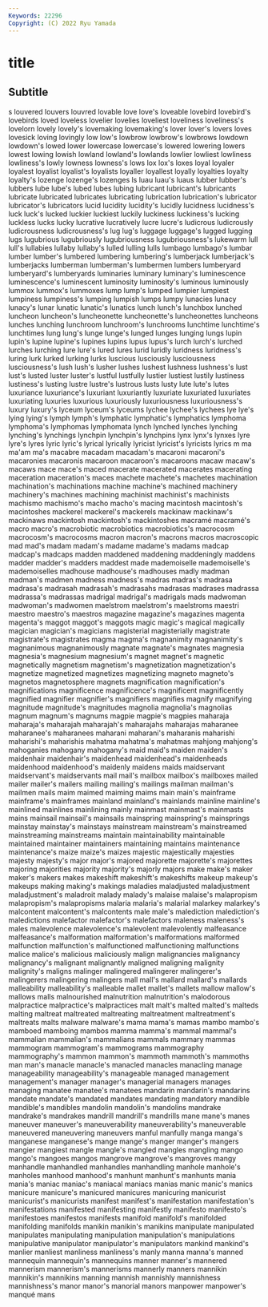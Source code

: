 ```yaml
---
Keywords: 22296
Copyright: (C) 2022 Ryu Yamada
---
```



# title

## Subtitle
s louvered louvers louvred lovable
love love's loveable lovebird lovebird's lovebirds loved loveless lovelier lovelies
loveliest loveliness loveliness's lovelorn lovely lovely's lovemaking lovemaking's lover lover's
lovers loves lovesick loving lovingly low low's lowbrow lowbrow's lowbrows
lowdown lowdown's lowed lower lowercase lowercase's lowered lowering lowers lowest
lowing lowish lowland lowland's lowlands lowlier lowliest lowliness lowliness's lowly
lowness lowness's lows lox lox's loxes loyal loyaler loyalest loyalist
loyalist's loyalists loyaller loyallest loyally loyalties loyalty loyalty's lozenge lozenge's
lozenges ls luau luau's luaus lubber lubber's lubbers lube lube's
lubed lubes lubing lubricant lubricant's lubricants lubricate lubricated lubricates lubricating
lubrication lubrication's lubricator lubricator's lubricators lucid lucidity lucidity's lucidly lucidness
lucidness's luck luck's lucked luckier luckiest luckily luckiness luckiness's lucking
luckless lucks lucky lucrative lucratively lucre lucre's ludicrous ludicrously ludicrousness
ludicrousness's lug lug's luggage luggage's lugged lugging lugs lugubrious lugubriously
lugubriousness lugubriousness's lukewarm lull lull's lullabies lullaby lullaby's lulled lulling
lulls lumbago lumbago's lumbar lumber lumber's lumbered lumbering lumbering's lumberjack
lumberjack's lumberjacks lumberman lumberman's lumbermen lumbers lumberyard lumberyard's lumberyards luminaries
luminary luminary's luminescence luminescence's luminescent luminosity luminosity's luminous luminously lummox
lummox's lummoxes lump lump's lumped lumpier lumpiest lumpiness lumpiness's lumping
lumpish lumps lumpy lunacies lunacy lunacy's lunar lunatic lunatic's lunatics
lunch lunch's lunchbox lunched luncheon luncheon's luncheonette luncheonette's luncheonettes luncheons
lunches lunching lunchroom lunchroom's lunchrooms lunchtime lunchtime's lunchtimes lung lung's
lunge lunge's lunged lunges lunging lungs lupin lupin's lupine lupine's
lupines lupins lupus lupus's lurch lurch's lurched lurches lurching lure
lure's lured lures lurid luridly luridness luridness's luring lurk lurked
lurking lurks luscious lusciously lusciousness lusciousness's lush lush's lusher lushes
lushest lushness lushness's lust lust's lusted luster luster's lustful lustfully
lustier lustiest lustily lustiness lustiness's lusting lustre lustre's lustrous lusts
lusty lute lute's lutes luxuriance luxuriance's luxuriant luxuriantly luxuriate luxuriated
luxuriates luxuriating luxuries luxurious luxuriously luxuriousness luxuriousness's luxury luxury's lyceum
lyceum's lyceums lychee lychee's lychees lye lye's lying lying's lymph
lymph's lymphatic lymphatic's lymphatics lymphoma lymphoma's lymphomas lymphomata lynch lynched
lynches lynching lynching's lynchings lynchpin lynchpin's lynchpins lynx lynx's lynxes
lyre lyre's lyres lyric lyric's lyrical lyrically lyricist lyricist's lyricists
lyrics m ma ma'am ma's macabre macadam macadam's macaroni macaroni's
macaronies macaronis macaroon macaroon's macaroons macaw macaw's macaws mace mace's
maced macerate macerated macerates macerating maceration maceration's maces machete machete's
machetes machination machination's machinations machine machine's machined machinery machinery's machines
machining machinist machinist's machinists machismo machismo's macho macho's macing macintosh
macintosh's macintoshes mackerel mackerel's mackerels mackinaw mackinaw's mackinaws mackintosh mackintosh's
mackintoshes macramé macramé's macro macro's macrobiotic macrobiotics macrobiotics's macrocosm macrocosm's
macrocosms macron macron's macrons macros macroscopic mad mad's madam madam's
madame madame's madams madcap madcap's madcaps madden maddened maddening maddeningly
maddens madder madder's madders maddest made mademoiselle mademoiselle's mademoiselles madhouse
madhouse's madhouses madly madman madman's madmen madness madness's madras madras's
madrasa madrasa's madrasah madrasah's madrasahs madrasas madrases madrassa madrassa's madrassas
madrigal madrigal's madrigals mads madwoman madwoman's madwomen maelstrom maelstrom's maelstroms
maestri maestro maestro's maestros magazine magazine's magazines magenta magenta's maggot
maggot's maggots magic magic's magical magically magician magician's magicians magisterial
magisterially magistrate magistrate's magistrates magma magma's magnanimity magnanimity's magnanimous magnanimously
magnate magnate's magnates magnesia magnesia's magnesium magnesium's magnet magnet's magnetic
magnetically magnetism magnetism's magnetization magnetization's magnetize magnetized magnetizes magnetizing magneto
magneto's magnetos magnetosphere magnets magnification magnification's magnifications magnificence magnificence's magnificent
magnificently magnified magnifier magnifier's magnifiers magnifies magnify magnifying magnitude magnitude's
magnitudes magnolia magnolia's magnolias magnum magnum's magnums magpie magpie's magpies
maharaja maharaja's maharajah maharajah's maharajahs maharajas maharanee maharanee's maharanees maharani
maharani's maharanis maharishi maharishi's maharishis mahatma mahatma's mahatmas mahjong mahjong's
mahoganies mahogany mahogany's maid maid's maiden maiden's maidenhair maidenhair's maidenhead
maidenhead's maidenheads maidenhood maidenhood's maidenly maidens maids maidservant maidservant's maidservants
mail mail's mailbox mailbox's mailboxes mailed mailer mailer's mailers mailing
mailing's mailings mailman mailman's mailmen mails maim maimed maiming maims
main main's mainframe mainframe's mainframes mainland mainland's mainlands mainline mainline's
mainlined mainlines mainlining mainly mainmast mainmast's mainmasts mains mainsail mainsail's
mainsails mainspring mainspring's mainsprings mainstay mainstay's mainstays mainstream mainstream's mainstreamed
mainstreaming mainstreams maintain maintainability maintainable maintained maintainer maintainers maintaining maintains
maintenance maintenance's maize maize's maizes majestic majestically majesties majesty majesty's
major major's majored majorette majorette's majorettes majoring majorities majority majority's
majorly majors make make's maker maker's makers makes makeshift makeshift's
makeshifts makeup makeup's makeups making making's makings maladies maladjusted maladjustment
maladjustment's maladroit malady malady's malaise malaise's malapropism malapropism's malapropisms malaria
malaria's malarial malarkey malarkey's malcontent malcontent's malcontents male male's malediction
malediction's maledictions malefactor malefactor's malefactors maleness maleness's males malevolence malevolence's
malevolent malevolently malfeasance malfeasance's malformation malformation's malformations malformed malfunction malfunction's
malfunctioned malfunctioning malfunctions malice malice's malicious maliciously malign malignancies malignancy
malignancy's malignant malignantly maligned maligning malignity malignity's maligns malinger malingered
malingerer malingerer's malingerers malingering malingers mall mall's mallard mallard's mallards
malleability malleability's malleable mallet mallet's mallets mallow mallow's mallows malls
malnourished malnutrition malnutrition's malodorous malpractice malpractice's malpractices malt malt's malted
malted's malteds malting maltreat maltreated maltreating maltreatment maltreatment's maltreats malts
malware malware's mama mama's mamas mambo mambo's mamboed mamboing mambos
mamma mamma's mammal mammal's mammalian mammalian's mammalians mammals mammary mammas
mammogram mammogram's mammograms mammography mammography's mammon mammon's mammoth mammoth's mammoths
man man's manacle manacle's manacled manacles manacling manage manageability manageability's
manageable managed management management's manager manager's managerial managers manages managing
manatee manatee's manatees mandarin mandarin's mandarins mandate mandate's mandated mandates
mandating mandatory mandible mandible's mandibles mandolin mandolin's mandolins mandrake mandrake's
mandrakes mandrill mandrill's mandrills mane mane's manes maneuver maneuver's maneuverability
maneuverability's maneuverable maneuvered maneuvering maneuvers manful manfully manga manga's manganese
manganese's mange mange's manger manger's mangers mangier mangiest mangle mangle's
mangled mangles mangling mango mango's mangoes mangos mangrove mangrove's mangroves
mangy manhandle manhandled manhandles manhandling manhole manhole's manholes manhood manhood's
manhunt manhunt's manhunts mania mania's maniac maniac's maniacal maniacs manias
manic manic's manics manicure manicure's manicured manicures manicuring manicurist manicurist's
manicurists manifest manifest's manifestation manifestation's manifestations manifested manifesting manifestly manifesto
manifesto's manifestoes manifestos manifests manifold manifold's manifolded manifolding manifolds manikin
manikin's manikins manipulate manipulated manipulates manipulating manipulation manipulation's manipulations manipulative
manipulator manipulator's manipulators mankind mankind's manlier manliest manliness manliness's manly
manna manna's manned mannequin mannequin's mannequins manner manner's mannered mannerism
mannerism's mannerisms mannerly manners mannikin mannikin's mannikins manning mannish mannishly
mannishness mannishness's manor manor's manorial manors manpower manpower's manqué mans
